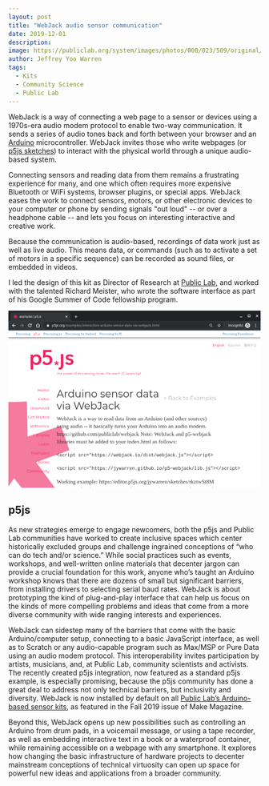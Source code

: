 ```yaml
---
layout: post
title: "WebJack audio sensor communication"
date: 2019-12-01
description: 
image: https://publiclab.org/system/images/photos/000/023/509/original/IMG_20180207_135242.jpg
author: Jeffrey Yoo Warren
tags: 
  - Kits
  - Community Science
  - Public Lab
---
```


WebJack is a way of connecting a web page to a sensor or devices using a 1970s-era audio modem protocol to enable two-way communication. It sends a series of audio tones back and forth between your browser and an [Arduino](https://arduino.cc) microcontroller. WebJack invites those who write webpages (or [p5js sketches](https://p5js.org)) to interact with the physical world through a unique audio-based system.

Connecting sensors and reading data from them remains a frustrating experience for many, and one which often requires more expensive Bluetooth or WiFi systems, browser plugins, or special apps. WebJack eases the work to connect sensors, motors, or other electronic devices to your computer or phone by sending signals "out loud" -- or over a headphone cable -- and lets you focus on interesting interactive and creative work. 

Because the communication is audio-based, recordings of data work just as well as live audio. This means data, or commands (such as to activate a set of motors in a specific sequence) can be recorded as sound files, or embedded in videos. 

I led the design of this kit as Director of Research at [Public Lab](https://publiclab.org/), and worked with the talented Richard Meister, who wrote the software interface as part of his Google Summer of Code fellowship program.

![an example sketch on p5js.org showing how to use WebJack](/assets/images/webjack-p5js.png)

## p5js

As new strategies emerge to engage newcomers, both the p5js and Public Lab communities have worked to create inclusive spaces which center historically excluded groups and challenge ingrained conceptions of “who can do tech and/or science.” While social practices such as events, workshops, and well-written online materials that decenter jargon can provide a crucial foundation for this work, anyone who’s taught an Arduino workshop knows that there are dozens of small but significant barriers, from installing drivers to selecting serial baud rates. WebJack is about prototyping the kind of plug-and-play interface that can help us focus on the kinds of more compelling problems and ideas that come from a more diverse community with wide ranging interests and experiences.

WebJack can sidestep many of the barriers that come with the basic Arduino/computer setup, connecting to a basic JavaScript interface, as well as to Scratch or any audio-capable program such as Max/MSP or Pure Data using an audio modem protocol. This interoperability invites participation by artists, musicians, and, at Public Lab, community scientists and activists. The recently created p5js integration, now featured as a standard p5js example, is especially promising, because the p5js community has done a great deal to address not only technical barriers, but inclusivity and diversity. WebJack is now installed by default on all [Public Lab’s Arduino-based sensor kits](https://publiclab.org/tag/arduino), as featured in the Fall 2019 issue of Make Magazine. 

Beyond this, WebJack opens up new possibilities such as controlling an Arduino from drum pads, in a voicemail message, or using a tape recorder, as well as embedding interactive text in a book or a waterproof container, while remaining accessible on a webpage with any smartphone. It explores how changing the basic infrastructure of hardware projects to decenter mainstream conceptions of technical virtuosity can open up space for powerful new ideas and applications from a broader community. 

